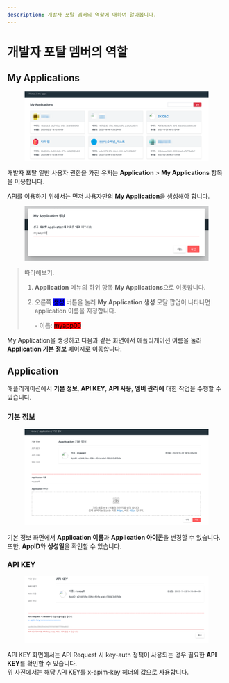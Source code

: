 ```yaml
---
description: 개발자 포탈 멤버의 역할에 대하여 알아봅니다.
---
```


# 개발자 포탈 멤버의 역할

## My Applications

<figure><img src="../.gitbook/assets/image (68).png" alt=""><figcaption></figcaption></figure>

개발자 포탈 일반 사용자 권한을 가진 유저는 **Application** > **My Applications** 항목을 이용합니다.

API를 이용하기 위해서는 먼저 사용자만의 **My Application**을 생성해야 합니다.

<figure><img src="../.gitbook/assets/image.png" alt=""><figcaption></figcaption></figure>

> 따라해보기.
>
> 1. **Application** 메뉴의 하위 항목 **My Applications**으로 이동합니다.
> 2.  오른쪽 <mark style="background-color:blue;">생성</mark> 버튼을 눌러 **My Application 생성** 모달 팝업이 나타나면 application 이름을 지정합니다.
>
>     \- 이름: <mark style="background-color:red;">myapp00</mark>

My Application을 생성하고 다음과 같은 화면에서 애플리케이션 이름을 눌러 **Application 기본 정보** 페이지로 이동합니다.

## Application

애플리케이션에서 **기본 정보**, **API KEY**, **API 사용**, **멤버 관리에** 대한 작업을 수행할 수 있습니다.

### **기본 정보**

<figure><img src="../.gitbook/assets/image (2).png" alt=""><figcaption></figcaption></figure>

기본 정보 화면에서 **Application 이름**과 **Application 아이콘**을 변경할 수 있습니다. 또한, **AppID**와 **생성일**을 확인할 수 있습니다.

### API KEY

<figure><img src="../.gitbook/assets/image (3).png" alt=""><figcaption></figcaption></figure>

API KEY 화면에서는 API Request 시 key-auth 정책이 사용되는 경우 필요한 **API KEY**를 확인할 수 있습니다.\
위 사진에서는 해당 API KEY를 x-apim-key 헤더의 값으로 사용합니다.

